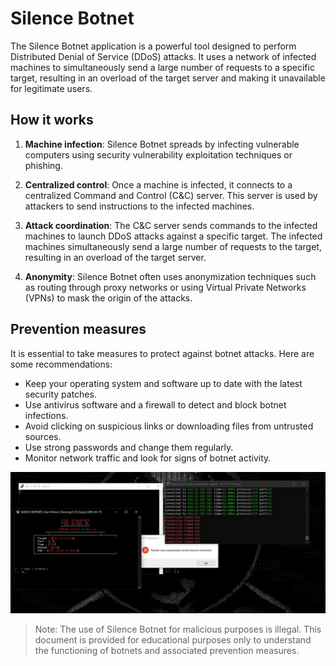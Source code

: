 # Silence Botnet

The Silence Botnet application is a powerful tool designed to perform Distributed Denial of Service (DDoS) attacks. It uses a network of infected machines to simultaneously send a large number of requests to a specific target, resulting in an overload of the target server and making it unavailable for legitimate users.

## How it works

1. **Machine infection**: Silence Botnet spreads by infecting vulnerable computers using security vulnerability exploitation techniques or phishing.

2. **Centralized control**: Once a machine is infected, it connects to a centralized Command and Control (C&C) server. This server is used by attackers to send instructions to the infected machines.

3. **Attack coordination**: The C&C server sends commands to the infected machines to launch DDoS attacks against a specific target. The infected machines simultaneously send a large number of requests to the target, resulting in an overload of the target server.

4. **Anonymity**: Silence Botnet often uses anonymization techniques such as routing through proxy networks or using Virtual Private Networks (VPNs) to mask the origin of the attacks.

## Prevention measures

It is essential to take measures to protect against botnet attacks. Here are some recommendations:

- Keep your operating system and software up to date with the latest security patches.
- Use antivirus software and a firewall to detect and block botnet infections.
- Avoid clicking on suspicious links or downloading files from untrusted sources.
- Use strong passwords and change them regularly.
- Monitor network traffic and look for signs of botnet activity.

![EXEMPLE : ](img/1.jpg)


> Note: The use of Silence Botnet for malicious purposes is illegal. This document is provided for educational purposes only to understand the functioning of botnets and associated prevention measures.

